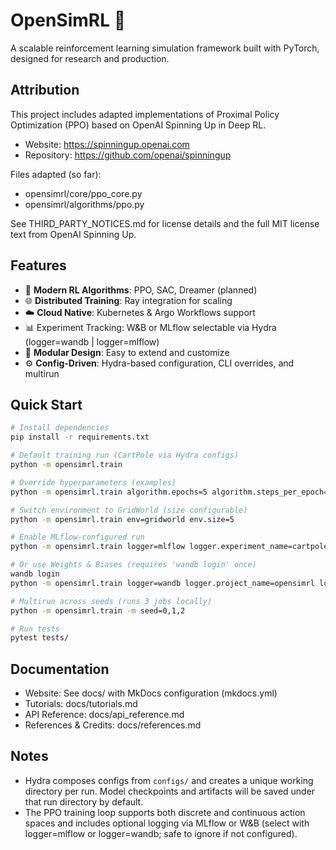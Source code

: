 # OpenSimRL 🚀

A scalable reinforcement learning simulation framework built with PyTorch, designed for research and production.

## Attribution

This project includes adapted implementations of Proximal Policy Optimization (PPO) based on OpenAI Spinning Up in Deep RL.

- Website: https://spinningup.openai.com
- Repository: https://github.com/openai/spinningup

Files adapted (so far):
- opensimrl/core/ppo_core.py
- opensimrl/algorithms/ppo.py

See THIRD_PARTY_NOTICES.md for license details and the full MIT license text from OpenAI Spinning Up.

## Features

- 🧠 **Modern RL Algorithms**: PPO, SAC, Dreamer (planned)
- 🌐 **Distributed Training**: Ray integration for scaling
- ☁️ **Cloud Native**: Kubernetes & Argo Workflows support
- 📊 Experiment Tracking: W&B or MLflow selectable via Hydra (logger=wandb | logger=mlflow)
- 🔧 **Modular Design**: Easy to extend and customize
- ⚙️ **Config-Driven**: Hydra-based configuration, CLI overrides, and multirun

## Quick Start
```bash
# Install dependencies
pip install -r requirements.txt

# Default training run (CartPole via Hydra configs)
python -m opensimrl.train

# Override hyperparameters (examples)
python -m opensimrl.train algorithm.epochs=5 algorithm.steps_per_epoch=1000

# Switch environment to GridWorld (size configurable)
python -m opensimrl.train env=gridworld env.size=5

# Enable MLflow-configured run
python -m opensimrl.train logger=mlflow logger.experiment_name=cartpole

# Or use Weights & Biases (requires 'wandb login' once)
wandb login
python -m opensimrl.train logger=wandb logger.project_name=opensimrl logger.run_name=ppo

# Multirun across seeds (runs 3 jobs locally)
python -m opensimrl.train -m seed=0,1,2

# Run tests
pytest tests/
```

## Documentation

- Website: See docs/ with MkDocs configuration (mkdocs.yml)
- Tutorials: docs/tutorials.md
- API Reference: docs/api_reference.md
- References & Credits: docs/references.md

## Notes

- Hydra composes configs from `configs/` and creates a unique working directory per run. Model checkpoints and artifacts will be saved under that run directory by default.
- The PPO training loop supports both discrete and continuous action spaces and includes optional logging via MLflow or W&B (select with logger=mlflow or logger=wandb; safe to ignore if not configured).
